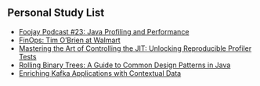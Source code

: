 ## Personal Study List
<!-- BLOG-POST-LIST:START -->
- [Foojay Podcast #23: Java Profiling and Performance](https://foojay.io/today/foojay-podcast-23/)
- [FinOps: Tim O’Brien at Walmart](https://foojay.io/today/finops-tim-obrien-at-walmart/)
- [Mastering the Art of Controlling the JIT: Unlocking Reproducible Profiler Tests](https://foojay.io/today/mastering-the-art-of-controlling-the-jit-unlocking-reproducible-profiler-tests/)
- [Rolling Binary Trees: A Guide to Common Design Patterns in Java](https://foojay.io/today/rolling-binary-trees-a-guide-to-common-design-patterns-in-java/)
- [Enriching Kafka Applications with Contextual Data](https://foojay.io/today/enriching-kafka-applications-with-contextual-data/)
<!-- BLOG-POST-LIST:END -->  
